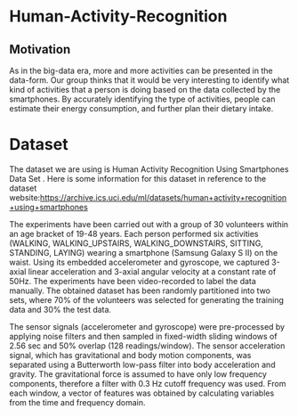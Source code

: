 # Human-Activity-Recognition


## Motivation

As in the big-data era, more and more activities can be presented in the data-form. Our group thinks that it would be very interesting to identify what kind of activities that a person is doing based on the data collected by the smartphones. By accurately identifying the type of activities, people can estimate their energy consumption, and further plan their dietary intake.

# Dataset

The dataset we are using is Human Activity Recognition Using Smartphones Data Set . Here is some information for this dataset in reference to the dataset website:https://archive.ics.uci.edu/ml/datasets/human+activity+recognition+using+smartphones

The experiments have been carried out with a group of 30 volunteers within an age bracket of 19-48 years. Each person performed six activities (WALKING, WALKING_UPSTAIRS, WALKING_DOWNSTAIRS, SITTING, STANDING, LAYING) wearing a smartphone (Samsung Galaxy S II) on the waist. Using its embedded accelerometer and gyroscope, we captured 3-axial linear acceleration and 3-axial angular velocity at a constant rate of 50Hz. The experiments have been video-recorded to label the data manually. The obtained dataset has been randomly partitioned into two sets, where 70% of the volunteers was selected for generating the training data and 30% the test data.

The sensor signals (accelerometer and gyroscope) were pre-processed by applying noise filters and then sampled in fixed-width sliding windows of 2.56 sec and 50% overlap (128 readings/window). The sensor acceleration signal, which has gravitational and body motion components, was separated using a Butterworth low-pass filter into body acceleration and gravity. The gravitational force is assumed to have only low frequency components, therefore a filter with 0.3 Hz cutoff frequency was used. From each window, a vector of features was obtained by calculating variables from the time and frequency domain.


